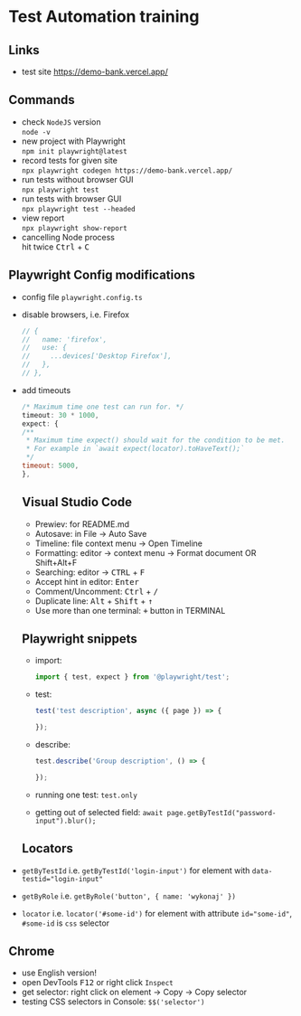 # Test Automation training

## Links
- test site https://demo-bank.vercel.app/  

## Commands
- check `NodeJS` version  
`node -v`
- new project with Playwright  
`npm init playwright@latest`
- record tests for given site  
`npx playwright codegen https://demo-bank.vercel.app/`
- run tests without browser GUI  
`npx playwright test`
- run tests with browser GUI  
`npx playwright test --headed`
- view report  
`npx playwright show-report`
- cancelling Node process  
hit twice <kbd>Ctrl</kbd> + <kbd>C</kbd>

## Playwright Config modifications
- config file `playwright.config.ts`
- disable browsers, i.e. Firefox  
    ```javascript
    // {
    //   name: 'firefox',
    //   use: {
    //     ...devices['Desktop Firefox'],
    //   },
    // },
    ```
- add timeouts
    ```javascript
    /* Maximum time one test can run for. */
  timeout: 30 * 1000,
  expect: {
    /**
     * Maximum time expect() should wait for the condition to be met.
     * For example in `await expect(locator).toHaveText();`
     */
    timeout: 5000,
  },
  ```

  ## Visual Studio Code
  - Prewiev: for README.md
  - Autosave: in File -> Auto Save
  - Timeline: file context menu -> Open Timeline
  - Formatting: editor -> context menu -> Format document OR Shift+Alt+F
  - Searching: editor -> <kbd>CTRL</kbd> + <kbd>F</kbd>
  - Accept hint in editor: <kbd>Enter</kbd>
  - Comment/Uncomment: <kbd>Ctrl</kbd> + <kbd>/</kbd>
  - Duplicate line: <kbd>Alt</kbd> + <kbd>Shift</kbd> + <kbd>↑</kbd>
  - Use more than one terminal: <kbd>+</kbd> button in TERMINAL

  ## Playwright snippets
  - import:
    ```typescript
    import { test, expect } from '@playwright/test';
    ```
  - test:
    ```typescript
    test('test description', async ({ page }) => {
    
    });
    ```
  - describe:
     ```typescript
     test.describe('Group description', () => {

     });
    ```

  - running one test: `test.only`
  - getting out of selected field: `await page.getByTestId("password-input").blur();`


  ## Locators
- `getByTestId` i.e. `getByTestId('login-input')` for element with `data-testid="login-input"`
- `getByRole` i.e. `getByRole('button', { name: 'wykonaj' })`
- `locator` i.e. `locator('#some-id')` for element with attribute `id="some-id"`, `#some-id` is `css` selector

## Chrome
- use English version!
- open DevTools <kbd>F12</kbd> or right click `Inspect`
- get selector: right click on element -> Copy -> Copy selector
- testing CSS selectors in Console: `$$('selector')`